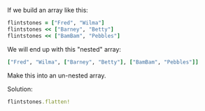If we build an array like this:
```rb
flintstones = ["Fred", "Wilma"]
flintstones << ["Barney", "Betty"]
flintstones << ["BamBam", "Pebbles"]
```
We will end up with this "nested" array:
```rb
["Fred", "Wilma", ["Barney", "Betty"], ["BamBam", "Pebbles"]]
```
Make this into an un-nested array.

Solution:
```rb
flintstones.flatten!
```
